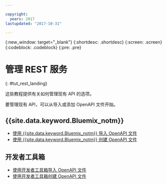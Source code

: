 ```yaml
---

copyright:
  years: 2017
lastupdated: "2017-10-31"

---
```



{:new_window: target="_blank"}
{:shortdesc: .shortdesc}
{:screen: .screen}
{:codeblock: .codeblock}
{:pre: .pre}

# 管理 REST 服务
{: #tut_rest_landing}

这些教程提供有关如何管理现有 API 的选项。

要管理现有 API，可以从导入或添加 OpenAPI 文件开始。

## {{site.data.keyword.Bluemix_notm}}

- [使用 {{site.data.keyword.Bluemix_notm}} 导入 OpenAPI 文件](tut_import_openapi_rest_bm.html)
- [使用 {{site.data.keyword.Bluemix_notm}} 创建 OpenAPI 文件](tut_add_openapi_rest_bm.html)

## 开发者工具箱

- [使用开发者工具箱导入 OpenAPI 文件](tut_import_openapi_rest_tk.html)
- [使用开发者工具箱创建 OpenAPI 文件](tut_add_openapi_rest_tk.html)










